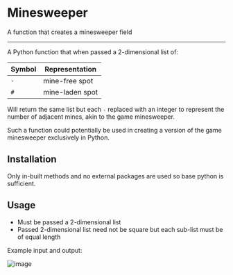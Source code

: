 # Minesweeper
A function that creates a minesweeper field

---

A Python function that when passed a 2-dimensional list of: 

| Symbol | Representation |
| --- | --- |
| `-` | mine-free spot |
| `#` | mine-laden spot |

Will return the same list but each `-` replaced with an integer to represent the number of adjacent mines, akin to the game minesweeper.

Such a function could potentially be used in creating a version of the game minesweeper exclusively in Python.
 
## Installation

Only in-built methods and no external packages are used so base python is sufficient. 

## Usage
- Must be passed a 2-dimensional list
- Passed 2-dimensional list need not be square but each sub-list must be of equal length

Example input and output:

![image](https://github.com/Crankles/finalCapstone/assets/45804891/9970a6a0-2207-49ed-a61d-b011a1b071a6)
